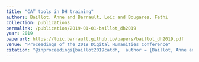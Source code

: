 ```yaml
---
title: "CAT tools in DH training"
authors: Baillot, Anne and Barrault, Loïc and Bougares, Fethi
collection: publications
permalink: /publication/2019-01-01-baillot_dh2019
year: 2019
paperurl: https://loic.barrault.github.io/papers/baillot_dh2019.pdf
venue: "Proceedings of the 2019 Digital Humanities Conference"
citation: "@inproceedings{baillot2019catdh,  author = {Baillot, Anne and Barrault, Loïc and Bougares, Fethi},  booktitle = {Proceedings of the 2019 Digital Humanities Conference},  category = {ACTI},  location = {Utrecht, The Netherlands},  note = {Poster},  title = {CAT tools in DH training},  url = {https://loic.barrault.github.io/papers/baillot_dh2019.pdf},  year = {2019} }  "
---
```

